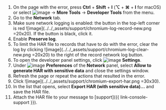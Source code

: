 1. On the page with the error, press **Ctrl** + **Shift** + **I** (**⌥** + **⌘** + **I** for macOS) or select ![image](../../_assets/vertical-ellipsis.svg) → **More Tools** → **Developer Tools** from the menu.
1. Go to the **Network** tab.
1. Make sure network logging is enabled: the button in the top-left corner is red ![image](../../_assets/support/chromium-log-record-new.png =20x20). If the button is black, click it.
1. Enable **Preserve log**.
1. To limit the HAR file to records that have to do with the error, clear the log by clicking ![image](../../_assets/support/chromium-log-clear-new.png =20x20) to the right of the record network log button.
1. To open the developer panel settings, click ![image](../../_assets/console-icons/gear.svg) **Settings**.
1. Under ![image](../../_assets/console-icons/gear.svg) **Preferences** of the **Network** panel, select **Allow to generate HAR with sensitive data** and close the settings window.
1. Refresh the page or repeat the actions that resulted in the error.
1. Click ![image](../../_assets/support/chromium-export-har.png =30x30).
1. In the list that opens, select **Export HAR (with sensitive data)...** and save the HAR file.
1. Attach the HAR file to your message to [support]({{ link-console-support }}).